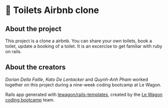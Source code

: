 # :toilet: Toilets Airbnb clone

## About the project
This project is a clone a airbnb. You can share your own toilets, book a toilet, update a booking of a toilet. 
It is an excercise to get familiar with ruby on rails. 

## About the creators
*Dorian Della Faille*, *Kato De Lentacker* and *Quynh-Anh Pham* worked together on this project during a nine-week coding bootcamp at Le Wagon. 

Rails app generated with [lewagon/rails-templates](https://github.com/lewagon/rails-templates), created by the [Le Wagon coding bootcamp](https://www.lewagon.com) team.
